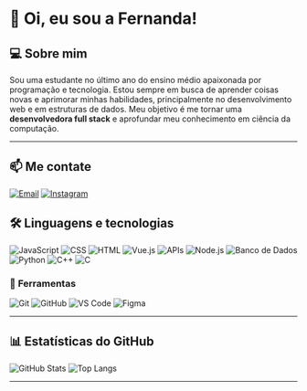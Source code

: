 # 👋 Oi, eu sou a Fernanda!

## 💻 Sobre mim
Sou uma estudante no último ano do ensino médio apaixonada por programação e tecnologia. Estou sempre em busca de aprender coisas novas e aprimorar minhas habilidades, principalmente no desenvolvimento web e em estruturas de dados. Meu objetivo é me tornar uma **desenvolvedora full stack** e aprofundar meu conhecimento em ciência da computação. 

---
## 📫 Me contate
[![Email](https://img.shields.io/badge/-Email-D14836?style=for-the-badge&logo=gmail&logoColor=white)](mailto:helenafernanda78ko@gmail.com)
[![Instagram](https://img.shields.io/badge/-Instagram-E4405F?style=for-the-badge&logo=instagram&logoColor=white)](https://www.instagram.com/nandaxzc)

## 🛠️ Linguagens e tecnologias

![JavaScript](https://img.shields.io/badge/-JavaScript-F7DF1E?style=for-the-badge&logo=javascript&logoColor=black)
![CSS](https://img.shields.io/badge/-CSS3-1572B6?style=for-the-badge&logo=css3)
![HTML](https://img.shields.io/badge/-HTML5-E34F26?style=for-the-badge&logo=html5&logoColor=white)
![Vue.js](https://img.shields.io/badge/-Vue.js-4FC08D?style=for-the-badge&logo=vue.js&logoColor=white)
![APIs](https://img.shields.io/badge/-APIs-0064A5?style=for-the-badge)
![Node.js](https://img.shields.io/badge/-Node.js-339933?style=for-the-badge&logo=node.js&logoColor=white)
![Banco de Dados](https://img.shields.io/badge/-Database-4479A1?style=for-the-badge&logo=mysql&logoColor=white)
![Python](https://img.shields.io/badge/-Python-3776AB?style=for-the-badge&logo=python&logoColor=white)
![C++](https://img.shields.io/badge/-C++-00599C?style=for-the-badge&logo=c%2B%2B&logoColor=white)
![C](https://img.shields.io/badge/-C-A8B9CC?style=for-the-badge&logo=c&logoColor=white)

### 🔧 **Ferramentas**
![Git](https://img.shields.io/badge/-Git-F05032?style=for-the-badge&logo=git&logoColor=white)
![GitHub](https://img.shields.io/badge/-GitHub-181717?style=for-the-badge&logo=github)
![VS Code](https://img.shields.io/badge/-VS%20Code-007ACC?style=for-the-badge&logo=visual-studio-code&logoColor=white)
![Figma](https://img.shields.io/badge/-Figma-F24E1E?style=for-the-badge&logo=figma&logoColor=white)

---

## 📊 Estatísticas do GitHub

![GitHub Stats](https://github-readme-stats.vercel.app/api?username=nandahelena&show_icons=true&theme=radical)
![Top Langs](https://github-readme-stats.vercel.app/api/top-langs/?username=nandahelena&layout=compact&theme=radical)

---

